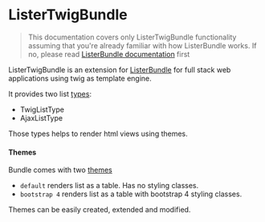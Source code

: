 # ListerTwigBundle

> This documentation covers only ListerTwigBundle functionality assuming that you're already familiar with how ListerBundle works.
> If no, please read [ListerBundle documentation](https://povs.github.io/ListerBundle) first

ListerTwigBundle is an extension for [ListerBundle](https://github.com/povs/ListerBundle) for full stack web applications using twig as template engine.

It provides two list [types](types.md):
 - TwigListType
 - AjaxListType
 
Those types helps to render html views using themes.
 
#### Themes
Bundle comes with two [themes](themes.md)
- `default` renders list as a table. Has no styling classes.
- `bootstrap 4` renders list as a table with bootstrap 4 styling classes.
 
Themes can be easily created, extended and modified.